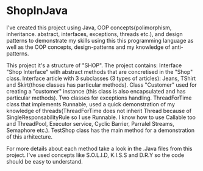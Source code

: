 # ShopInJava
I've created this project using Java, OOP concepts(polimorphism, inheritance. abstract, interfaces, exceptions, threads etc.), and design patterns to demonstrate my skills using this this programming language as well as the OOP concepts, design-patterns and my knowledge of anti-patterns.

This project it's a structure of "SHOP". The project contains: Interface "Shop Interface" with abstract methods that are concretised in the "Shop" class. Interface article with 3 subclasses (3 types of articles): Jeans, TShirt and Skirt(those classes has particular methods). Class "Customer" used for creating a "customer" instance (this class is also encapsulated and has particular methods). Two classes for exceptions handling. ThreadForTime class that implements Runnable, used a quick demonstration of my knowledge of threads(ThreadForTime does not inherit Thread because of SingleResponsabilityRule so I use Runnable. I know how to use Callable too and ThreadPool, Executor service, Cyclic Barrier, Parralel Streams, Semaphore etc.). TestShop class has the main method for a demonstration of this arhitecture.

For more details about each method take a look in the .Java files from this project. I've used concepts like S.O.L.I.D, K.I.S.S and D.R.Y so the code should be easy to understand.
